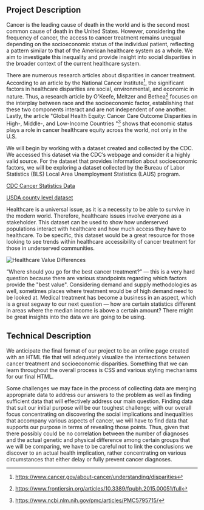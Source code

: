 ## Project Description

Cancer is the leading cause of death in the world and is the second most common cause of death in the United States. However, considering the frequency of cancer, the access to cancer treatment remains unequal depending on the socioeconomic status of the individual patient, reflecting a pattern similar to that of the American healthcare system as a whole. We aim to investigate this inequality and provide insight into social disparities in the broader context of the current healthcare system.

There are numerous research articles about disparities in cancer treatment. According to an article by the National Cancer Institute[^1], the significant factors in healthcare disparities are social, environmental, and economic in nature. Thus, a research article by O'Keefe, Meltzer and Bethea[^2] focuses on the interplay between race and the socioeconomic factor, establishing that these two components interact and are not independent of one another. Lastly, the article "Global Health Equity: Cancer Care Outcome Disparities in High-, Middle-, and Low-Income Countries
"[^3] shows that economic status plays a role in cancer healthcare equity across the world, not only in the U.S.

We will begin by working with a dataset created and collected by the CDC. We accessed this dataset via the CDC’s webpage and consider it a highly valid source. For the dataset that provides information about socioeconomic factors, we will be exploring a dataset collected by the Bureau of Labor Statistics (BLS) Local Area Unemployment Statistics (LAUS) program.

<a href="https://gis.cdc.gov/Cancer/USCS/DataViz.html">CDC Cancer Statistics Data</a>

<a href="https://www.ers.usda.gov/data-products/county-level-data-sets/download-data/">USDA county level dataset </a>

Healthcare is a universal issue, as it is a necessity to be able to survive in the modern world. Therefore, healthcare issues involve everyone as a stakeholder. This dataset can be used to show how underserved populations interact with healthcare and how much access they have to healthcare. To be specific, this dataset would be a great resource for those looking to see trends within healthcare accessibility of cancer treatment for those in underserved communities.

![Healthcare Value Differences](https://img.17qq.com/images/nmoopgmgmlv.jpeg)

“Where should you go for the best cancer treatment?” — this is a very hard question because there are various standpoints regarding which factors provide the "best value". Considering demand and supply methodologies as well, sometimes places where treatment would be of high demand need to be looked at. Medical treatment has become a business in an aspect, which is a great segway to our next question — how are certain statistics different in areas where the median income is above a certain amount? There might be great insights into the data we are going to be using.

[^1]: https://www.cancer.gov/about-cancer/understanding/disparities
[^2]: https://www.frontiersin.org/articles/10.3389/fpubh.2015.00051/full
[^3]: https://www.ncbi.nlm.nih.gov/pmc/articles/PMC5795715/

## Technical Description

We anticipate the final format of our project to be an online page created with an HTML file that will adequately visualize the intersections between cancer treatment and socioeconomic disparities. Something that we can learn throughout the overall process is CSS and various styling mechanisms for our final HTML.

Some challenges we may face in the process of collecting data are merging appropriate data to address our answers to the problem as well as finding sufficient data that will effectively address our main question. Finding data that suit our initial purpose will be our toughest challenge; with our overall focus concentrating on discovering the social implications and inequalities that accompany various aspects of cancer, we will have to find data that supports our purpose in terms of revealing those points. Thus, given that there possibly could be no correlation between the number of diagnoses and the actual genetic and physical difference among certain groups that we will be comparing, we have to be careful not to link the conclusions we discover to an actual health implication, rather concentrating on various circumstances that either delay or fully prevent cancer diagnoses.
